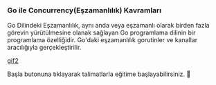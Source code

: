 ### Go ile Concurrency(Eşzamanlılık) Kavramları

Go Dilindeki Eşzamanlılık, aynı anda veya eşzamanlı olarak birden fazla görevin yürütülmesine olanak sağlayan Go programlama dilinin bir programlama özelliğidir. Go'daki eşzamanlılık gorutinler ve kanallar aracılığıyla gerçekleştirilir.

[gif2](https://media4.giphy.com/media/HscDLzkO8EOTmgkhQP/200w.webp?cid=ecf05e478w8thyg4ldouen2uze1zmv1qe3i2wu9hlvk8obze&ep=v1_gifs_related&rid=200w.webp&ct=g)
  
Başla butonuna tıklayarak talimatlarla eğitime başlayabilirsiniz. 🚀  